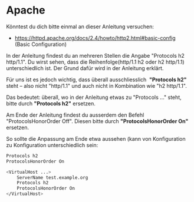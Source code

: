 # Apache

Könntest du dich bitte einmal an dieser Anleitung versuchen: 
- https://httpd.apache.org/docs/2.4/howto/http2.html#basic-config (Basic Configuration)

In der Anleitung findest du an mehreren Stellen die Angabe "Protocols h2 http/1.1". Du wirst sehen, dass die Reihenfolge(http/1.1 h2 oder h2 http/1.1) unterschiedlich ist. Der Grund dafür wird in der Anleitung erklärt.

Für uns ist es jedoch wichtig, dass überall ausschliesslich  **"Protocols h2"** steht – also nicht "http/1.1" und auch nicht in Kombination wie "h2 http/1.1". 

Das bedeutet: überall, wo in der Anleitung etwas zu "Protocols ..." steht, bitte durch **"Protocols h2"** ersetzen.

Am Ende der Anleitung findest du ausserdem den Befehl  "ProtocolsHonorOrder Off". Diesen bitte durch **"ProtocolsHonorOrder On"** ersetzen.

So sollte die Anpassung am Ende etwa aussehen (kann von Konfiguration zu Konfiguration unterschiedlich sein:

```bash
Protocols h2
ProtocolsHonorOrder On 

<VirtualHost ...>
    ServerName test.example.org
    Protocols h2
    ProtocolsHonorOrder On 
</VirtualHost>
